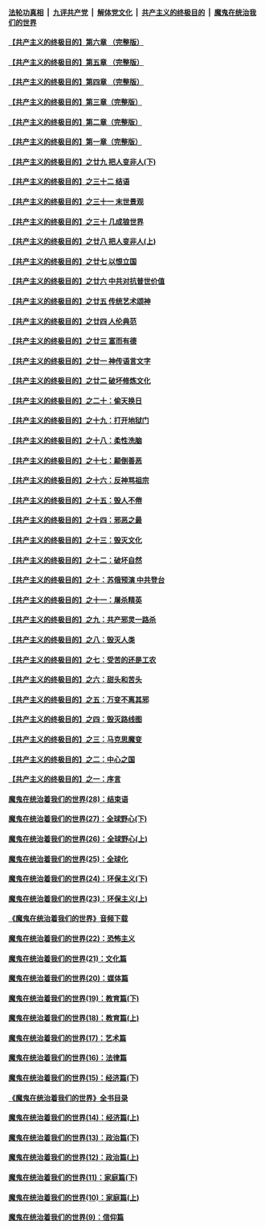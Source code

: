 ####  [法轮功真相](../../../../basic/blob/master/README.md?t=04020931) &nbsp;|&nbsp; [九评共产党](../../../../9ping.md/blob/master/README.md?t=04020931) &nbsp;|&nbsp; [解体党文化](../../../../jtdwh.md/blob/master/README.md?t=04020931)  &nbsp;|&nbsp; [共产主义的终极目的](../../../../gczydzjmd.md/blob/master/README.md?t=04020931) &nbsp;|&nbsp; [魔鬼在统治我们的世界](../../../../mgztzwmdsj.md/blob/master/README.md?t=04020931) 

#### [【共产主义的终极目的】第六章 （完整版）](../pages/nsc422/n11428913.md?t=04020931) 

#### [【共产主义的终极目的】第五章 （完整版）](../pages/nsc422/n11428912.md?t=04020931) 

#### [【共产主义的终极目的】第四章 （完整版）](../pages/nsc422/n11428907.md?t=04020931) 

#### [【共产主义的终极目的】第三章（完整版）](../pages/nsc422/n11428848.md?t=04020931) 

#### [【共产主义的终极目的】第二章（完整版）](../pages/nsc422/n11428831.md?t=04020931) 

#### [【共产主义的终极目的】第一章（完整版）](../pages/nsc422/n11417651.md?t=04020931) 

#### [【共产主义的终极目的】之廿九 把人变非人(下)](../pages/nsc422/n11344140.md?t=04020931) 

#### [【共产主义的终极目的】之三十二 结语](../pages/nsc422/n11360535.md?t=04020931) 

#### [【共产主义的终极目的】之三十一 末世景观](../pages/nsc422/n11351129.md?t=04020931) 

#### [【共产主义的终极目的】之三十 几成狼世界](../pages/nsc422/n11348280.md?t=04020931) 

#### [【共产主义的终极目的】之廿八 把人变非人(上)](../pages/nsc422/n11340492.md?t=04020931) 

#### [【共产主义的终极目的】之廿七 以恨立国](../pages/nsc422/n11336944.md?t=04020931) 

#### [【共产主义的终极目的】之廿六 中共对抗普世价值](../pages/nsc422/n11324785.md?t=04020931) 

#### [【共产主义的终极目的】之廿五 传统艺术颂神](../pages/nsc422/n11296396.md?t=04020931) 

#### [【共产主义的终极目的】之廿四 人伦典范](../pages/nsc422/n11296397.md?t=04020931) 

#### [【共产主义的终极目的】之廿三 富而有德](../pages/nsc422/n11283598.md?t=04020931) 

#### [【共产主义的终极目的】之廿一 神传语言文字](../pages/nsc422/n11263265.md?t=04020931) 

#### [【共产主义的终极目的】之廿二 破坏修炼文化](../pages/nsc422/n11245728.md?t=04020931) 

#### [【共产主义的终极目的】之二十：偷天换日](../pages/nsc422/n11238846.md?t=04020931) 

#### [【共产主义的终极目的】之十九：打开地狱门](../pages/nsc422/n11206376.md?t=04020931) 

#### [【共产主义的终极目的】之十八：柔性洗脑](../pages/nsc422/n11199994.md?t=04020931) 

#### [【共产主义的终极目的】之十七：颠倒善恶](../pages/nsc422/n11179782.md?t=04020931) 

#### [【共产主义的终极目的】之十六：反神骂祖宗](../pages/nsc422/n11166798.md?t=04020931) 

#### [【共产主义的终极目的】之十五：毁人不倦](../pages/nsc422/n11166792.md?t=04020931) 

#### [【共产主义的终极目的】之十四：邪恶之最](../pages/nsc422/n11150249.md?t=04020931) 

#### [【共产主义的终极目的】之十三：毁灭文化](../pages/nsc422/n11135227.md?t=04020931) 

#### [【共产主义的终极目的】之十二：破坏自然](../pages/nsc422/n11135214.md?t=04020931) 

#### [【共产主义的终极目的】之十：苏俄预演 中共登台](../pages/nsc422/n11118424.md?t=04020931) 

#### [【共产主义的终极目的】之十一：屠杀精英](../pages/nsc422/n11118442.md?t=04020931) 

#### [【共产主义的终极目的】之九：共产邪灵一路杀](../pages/nsc422/n11114139.md?t=04020931) 

#### [【共产主义的终极目的】之八：毁灭人类](../pages/nsc422/n11108503.md?t=04020931) 

#### [【共产主义的终极目的】之七：受苦的还是工农](../pages/nsc422/n11101809.md?t=04020931) 

#### [【共产主义的终极目的】之六：甜头和苦头](../pages/nsc422/n11096971.md?t=04020931) 

#### [【共产主义的终极目的】之五：万变不离其邪](../pages/nsc422/n11091285.md?t=04020931) 

#### [【共产主义的终极目的】之四：毁灭路线图](../pages/nsc422/n11086284.md?t=04020931) 

#### [【共产主义的终极目的】之三：马克思魔变](../pages/nsc422/n11061941.md?t=04020931) 

#### [【共产主义的终极目的】之二：中心之国](../pages/nsc422/n11047728.md?t=04020931) 

#### [【共产主义的终极目的】之一：序言](../pages/nsc422/n11086077.md?t=04020931) 

#### [魔鬼在统治着我们的世界(28)：结束语](../pages/nsc422/n10936246.md?t=04020931) 

#### [魔鬼在统治着我们的世界(27)：全球野心(下)](../pages/nsc422/n10928319.md?t=04020931) 

#### [魔鬼在统治着我们的世界(26)：全球野心(上)](../pages/nsc422/n10900318.md?t=04020931) 

#### [魔鬼在统治着我们的世界(25)：全球化](../pages/nsc422/n10788205.md?t=04020931) 

#### [魔鬼在统治着我们的世界(24)：环保主义(下)](../pages/nsc422/n10695307.md?t=04020931) 

#### [魔鬼在统治着我们的世界(23)：环保主义(上)](../pages/nsc422/n10688613.md?t=04020931) 

#### [《魔鬼在统治着我们的世界》音频下载](../pages/nsc422/n10635553.md?t=04020931) 

#### [魔鬼在统治着我们的世界(22)：恐怖主义](../pages/nsc422/n10614727.md?t=04020931) 

#### [魔鬼在统治着我们的世界(21)：文化篇](../pages/nsc422/n10597706.md?t=04020931) 

#### [魔鬼在统治着我们的世界(20)：媒体篇](../pages/nsc422/n10586579.md?t=04020931) 

#### [魔鬼在统治着我们的世界(19)：教育篇(下)](../pages/nsc422/n10564808.md?t=04020931) 

#### [魔鬼在统治着我们的世界(18)：教育篇(上)](../pages/nsc422/n10526970.md?t=04020931) 

#### [魔鬼在统治着我们的世界(17)：艺术篇](../pages/nsc422/n10499093.md?t=04020931) 

#### [魔鬼在统治着我们的世界(16)：法律篇](../pages/nsc422/n10485969.md?t=04020931) 

#### [魔鬼在统治着我们的世界(15)：经济篇(下)](../pages/nsc422/n10469975.md?t=04020931) 

#### [《魔鬼在统治着我们的世界》全书目录](../pages/nsc422/n10464261.md?t=04020931) 

#### [魔鬼在统治着我们的世界(14)：经济篇(上)](../pages/nsc422/n10457370.md?t=04020931) 

#### [魔鬼在统治着我们的世界(13)：政治篇(下)](../pages/nsc422/n10448270.md?t=04020931) 

#### [魔鬼在统治着我们的世界(12)：政治篇(上)](../pages/nsc422/n10444576.md?t=04020931) 

#### [魔鬼在统治着我们的世界(11)：家庭篇(下)](../pages/nsc422/n10440961.md?t=04020931) 

#### [魔鬼在统治着我们的世界(10)：家庭篇(上)](../pages/nsc422/n10435448.md?t=04020931) 

#### [魔鬼在统治着我们的世界(9)：信仰篇](../pages/nsc422/n10432159.md?t=04020931) 

